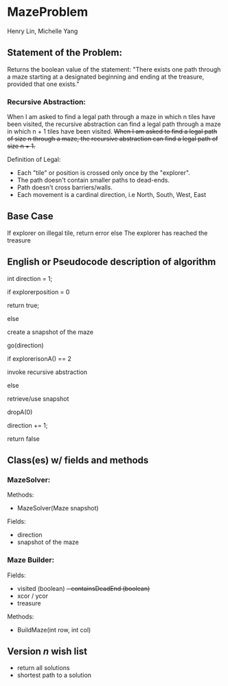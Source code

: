 # MazeProblem
Henry Lin, Michelle Yang

## Statement of the Problem:
Returns the boolean value of the statement:
"There exists one path through a maze
starting at a designated beginning
and ending at the treasure, provided that one exists."

### Recursive Abstraction:
When I am asked to find a legal path through a maze in which n tiles
have been visited, the recursive abstraction can find a legal path
through a maze in which n + 1 tiles have been visited. 
~~When I am asked to find a legal path of size n through a maze,
the recursive abstraction can find a legal path of size n + 1.~~

Definition of Legal:
- Each "tile" or position is crossed only once by the "explorer".
- The path doesn't contain smaller paths to dead-ends.
- Path doesn't cross barriers/walls.
- Each movement is a cardinal direction, i.e North, South, West, East

## Base Case
 If explorer on illegal tile,
 return error
 else
 The explorer has reached the treasure
 
## English or Pseudocode description of algorithm 

int direction = 1;

if explorerposition = 0

   return true;
 
else
   
   create a snapshot of the maze
   
   go(direction) <!--Updates the current instance of the maze -->
   
   if explorerisonA() == 2
   
   invoke recursive abstraction
   
   else
   
   retrieve/use snapshot <!--as new maze -->
   
   dropA(0)
   
   direction += 1;

return false <!-- If on treasure, return true. Anything else should return false after invoking the MazeSolver method. -->

## Class(es) w/ fields and methods 

### MazeSolver:
Methods:
- MazeSolver(Maze snapshot)

Fields:
- direction <!-- To iterate each direction the explorer should go -->
- snapshot of the maze


### Maze Builder: 
Fields: 
- visited (boolean) 
~~- containsDeadEnd (boolean)~~ 
- xcor / ycor 
- treasure

Methods: 
- BuildMaze(int row, int col) 

## Version *n* wish list  
  - return all solutions
  - shortest path to a solution 
